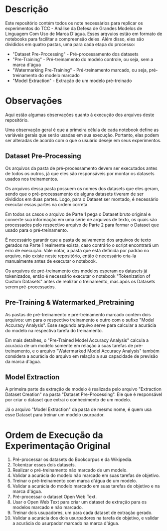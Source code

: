 # Descrição
Este repositório contém todos os note necessários para replicar os experimentos do TCC - Análise da Defesa de Grandes Modelos de Linguagem Com Uso de Marca D'água. Esses arqvuios estão em formato de notebooks para facilitar a compreensão deles. Além disso, eles são divididos em quatro pastas, uma para cada etapa do processo:
- "Dataset Pre-Processing" - Pré-processamento dos datasets
- "Pre-Training" - Pré-treinamento do modelo controle, ou seja, sem a marca d'água
- "Watermarking Pre-Training" - Pré-treinamento marcado, ou seja, pré-treinamento do modelo marcado
- "Model Extraction" - Extração de um modelo pré-treinado

# Observações
Aqui estão algumas observações quanto à execução dos arquivos deste repositório.

Uma observação geral é que a primeira célula de cada notebook define as variáveis gerais que serão usadas em sua execução. Portanto, elas podem ser alteradas de acordo com o que o usuário deseje em seus experimentos.

## Dataset Pre-Processing
Os arquivos da pasta de pré-processamento devem ser executados antes de todos os outros, já que eles são responsáveis por montar os datasets usados nos treinamentos.

Os arquivos dessa pasta possuem os nomes dos datasets que eles geram, sendo que o pré-processamento de alguns datasets tiveram de ser divididos em duas partes. Logo, para o Dataset ser montado, é necessário executar essas partes na ordem correta.

Em todos os casos o arquivo de Parte 1 pega o Dataset bruto original e converte sua informação em uma série de arquivos de texto, os quais são processados pelo respectivo arquivo de Parte 2 para formar o Dataset que usado para o pré-treinamento.

É necessário garantir que a pasta de salvamento dos arquivos de texto gerados na Parte 1 realmente exista, caso contrário o script encontrará um erro de execução. Vale notar, a pasta que está definida por padrão no arquivo, não existe neste repositório, então é necessário cria-la manualmente antes de executar o notebook.

Os arquivos de pré-treinamento dos modelos esperam os datasets já tokenizados, então é necessário executar o notebook "Tokenization of Custom Datasets" antes de realizar o treinamento, mas após os Datasets serem pré-processados.

## Pre-Training & Watermarked_Pretraining
As pastas de pré-treinamento e pré-treinamento marcado contém dois arquivos: um para o respectivo treinamento e outro com o sufixo "Model Accuracy Analysis". Esse segundo arquivo serve para calcular a acurácia do modelo na respectiva tarefa do treinamento.

Em mais detalhes, o "Pre-Trained Model Accuracy Analysis" calcula a acurácia de um modelo somente em relação à suas tarefas de pré-treinamento, e o arquivo "Watermarked Model Accuracy Analysis" também considera a acurácia do arquivo em relação a sua capacidade de previsão da marca d'água.

## Model Extraction
A primeira parte da extração de modelo é realizada pelo arquivo "Extraction Dataset Creation" na pasta "Dataset Pre-Processing". Ele que é responsável por criar o dataset que extrai o conhecimento de um modelo.

Já o arquivo "Model Extraction" da pasta de mesmo nome, é quem usa esse Dataset para treinar um modelo usurpador.

# Ordem de Execução da Experimentação Original
1. Pré-processar os datasets do Bookcorpus e da Wikipedia.
2. Tokenizar esses dois datasets.
3. Realizar o pré-treinamento não marcado de um modelo.
4. Validar a acurácia do modelo não marcado em suas tarefas de objetivo.
5. Treinar o pré-treinamento com marca d'água de um modelo.
6. Validar a acurácia do modelo marcado em suas tarefas de objetivo e na marca d'água.
7. Pré-processar o dataset Open Web Text.
8. Usar o Open Web Text para criar um dataset de extração para os modelos marcado e não marcado.
9. Treinar dois usupadores, um para cada dataset de extração gerado.
10. Validar a acurácia dos dois usurpadores na tarefa de objetivo, e validar a acurácia do usurpador marcado na marca d'água.

